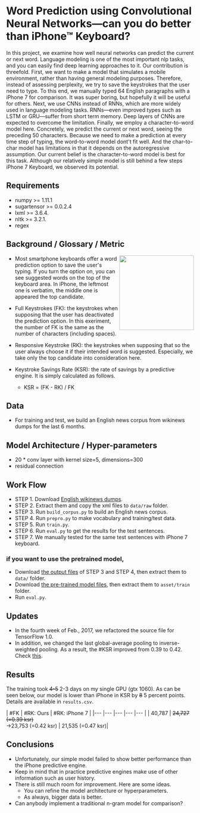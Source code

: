 # Word Prediction using Convolutional Neural Networks—can you do better than iPhone™ Keyboard?

In this project, we examine how well neural networks can predict the current or next word. Language modeling is one of the most important nlp tasks, and you can easily find deep learning approaches to it. Our contribution is threefold. First, we want to make a model that simulates a mobile environment, rather than having general modeling purposes. Therefore, instead of assessing perplexity, we try to save the keystrokes that the user need to type. To this end, we manually typed 64 English paragraphs with a iPhone 7 for comparison. It was super boring, but hopefully it will be useful for others. Next, we use CNNs instead of RNNs, which are more widely used in language modeling tasks. RNNs—even improved types such as LSTM or GRU—suffer from short term memory. Deep layers of CNNs are expected to overcome the limitation. Finally, we employ a character-to-word model here. Concretely, we predict the current or next word, seeing the preceding 50 characters. Because we need to make a prediction at every time step of typing, the word-to-word model dont't fit well. And the char-to-char model has limitations in that it depends on the autoregressive assumption. Our current belief is the character-to-word model is best for this task. Although our relatively simple model is still behind a few steps iPhone 7 Keyboard, we observed its potential.

## Requirements
  * numpy >= 1.11.1
  * sugartensor >= 0.0.2.4
  * lxml >= 3.6.4.
  * nltk >= 3.2.1.
  * regex

## Background / Glossary / Metric

<img src="image/word_prediction.gif" width="200" align="right">

* Most smartphone keyboards offer a word prediction option to save the user's typing. If you turn the option on, you can see suggested words on the top of the keyboard area. In iPhone, the leftmost one is verbatim, the middle one is appeared the top candidate.

* Full Keystrokes (FK): the keystrokes when supposing that the user has deactivated the prediction option. In this exeriment, the number of FK is the same as the number of characters (including spaces).
* Responsive Keystroke (RK): the keystrokes when supposing that so the user always choose it if their intended word is suggested. Especially, we take only the top candidate into consideration here. 
* Keystroke Savings Rate (KSR): the rate of savings by a predictive engine. It is simply calculated as follows.
  * KSR = (FK - RK) / FK 


## Data
* For training and test, we build an English news corpus from wikinews dumps for the last 6 months.

## Model Architecture / Hyper-parameters

* 20 * conv layer with kernel size=5, dimensions=300
* residual connection

## Work Flow

* STEP 1. Download [English wikinews dumps](https://dumps.wikimedia.org/enwikinews/20170120/).
* STEP 2. Extract them and copy the xml files to `data/raw` folder.
* STEP 3. Run `build_corpus.py` to build an English news corpus.
* STEP 4. Run `prepro.py` to make vocabulary and training/test data.
* STEP 5. Run `train.py`.
* STEP 6. Run `eval.py` to get the results for the test sentences.
* STEP 7. We manually tested for the same test sentences with iPhone 7 keyboard.

### if you want to use the pretrained model,

* Download [the output files](https://drive.google.com/open?id=0B0ZXk88koS2KemFWdFNoSnBfNDg) of STEP 3 and STEP 4, then extract them to `data/` folder.
* Download [the pre-trained model files](https://drive.google.com/open?id=0B0ZXk88koS2KNHBuM09kSXFJNzA), then extract them to `asset/train` folder.
* Run `eval.py`.

## Updates
* In the fourth week of Feb., 2017, we refactored the source file for TensorFlow 1.0.
* In addition, we changed the last global-average pooling to inverse-weighted pooling. As a result, the #KSR improved from 0.39 to 0.42. Check [this](https://github.com/Kyubyong/word_prediction/blob/master/train.py#L81).

## Results

The training took ~~4-5~~ 2-3 days on my single GPU (gtx 1060). As can be seen below, our model is lower than iPhone in KSR by ~~8~~ 5 percent points. Details are available in `results.csv`. 

| #FK | #RK: Ours | #RK: iPhone 7 |
|--- |--- |--- |--- |--- |
| 40,787 | ~~24,727 (=0.39 ksr)~~ <br>->23,753 (=0.42 ksr) | 21,535 (=0.47 ksr)|

## Conclusions
* Unfortunately, our simple model failed to show better performance than the iPhone predictive engine.
* Keep in mind that in practice predictive engines make use of other information such as user history.
* There is still much room for improvement. Here are some ideas.
  * You can refine the model architecture or hyperparameters.
  * As always, bigger data is better.
* Can anybody implement a traditional n-gram model for comparison?



